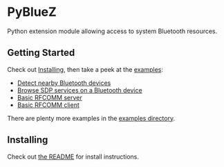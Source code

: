 # PyBlueZ #

Python extension module allowing access to system Bluetooth resources.


## Getting Started ##

Check out [Installing][sec install], then take a peek at the
[examples][ex simple]:

[sec install]: #installing
[ex simple]: https://github.com/karulis/pybluez/tree/master/examples/simple

- [Detect nearby Bluetooth devices][ex inquiry]
- [Browse SDP services on a Bluetooth device][ex sdp-browse]
- [Basic RFCOMM server][ex rfcomm-server]
- [Basic RFCOMM client][ex rfcomm-client]

[ex inquiry]: https://github.com/karulis/pybluez/blob/master/examples/simple/inquiry.py
[ex sdp-browse]: https://github.com/karulis/pybluez/blob/master/examples/simple/sdp-browse.py
[ex rfcomm-server]: https://github.com/karulis/pybluez/blob/master/examples/simple/rfcomm-server.py
[ex rfcomm-client]: https://github.com/karulis/pybluez/blob/master/examples/simple/rfcomm-client.py

There are plenty more examples in the [examples directory][ex all].

[ex all]: https://github.com/karulis/pybluez/tree/master/examples


## Installing ##

Check out [the README][readme] for install instructions.

[readme]: https://github.com/karulis/pybluez#readme
